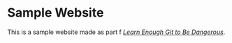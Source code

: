 # Sample Website

This is a sample website made as part f [*Learn Enough Git to Be
 Dangerous*](http://learneoungh.com/git-tutorial).
